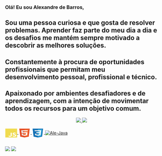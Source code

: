 ### Olá! Eu sou Alexandre de Barros,
## Sou uma pessoa curiosa e que gosta de resolver problemas. Aprender faz parte do meu dia a dia e os desafios me mantém sempre motivado a descobrir as melhores soluções.
## Constantemente à procura de oportunidades profissionais que permitam meu desenvolvimento pessoal, profissional e técnico. 
## Apaixonado por ambientes desafiadores e de aprendizagem, com a intenção de movimentar todos os recursos para um objetivo comum.



<div align="center">
  <a href="https://github.com/juniorbarros20">
  <img height="180em" src="https://github-readme-stats.vercel.app/api?username=juniorbarros20&show_icons=true&theme=algolia&include_all_commits=true&count_private=true"/>
  <img height="180em" src="https://github-readme-stats.vercel.app/api/top-langs/?username=juniorbarros20&layout=compact&langs_count=7&theme=algolia"/>
</div>
<div style="display: inline_block"><br>
  <img align="center" alt="Ale-Js" height="30" width="40" src="https://raw.githubusercontent.com/devicons/devicon/master/icons/javascript/javascript-plain.svg">
  <img align="center" alt="Ale-HTML" height="30" width="40" src="https://raw.githubusercontent.com/devicons/devicon/master/icons/html5/html5-original.svg">
  <img align="center" alt="Ale-CSS" height="30" width="40" src="https://raw.githubusercontent.com/devicons/devicon/master/icons/css3/css3-original.svg">
  <img align="center" alt="Ale-Java" height="30" width="40" src="https://img.shields.io/badge/Java-ED8B00?style=for-the-badge&logo=java&logoColor=white">
    
  ##
 
<div> 
  <a href = "mailto:juniorbarros20@gmail.com"><img src="https://img.shields.io/badge/-Gmail-%23333?style=for-the-badge&logo=gmail&logoColor=white" target="_blank"></a>
  <a href="https://www.linkedin.com/in/alexandrebarrosjunior/" target="_blank"><img src="https://img.shields.io/badge/-LinkedIn-%230077B5?style=for-the-badge&logo=linkedin&logoColor=white" target="_blank"></a> 
 
</div>
